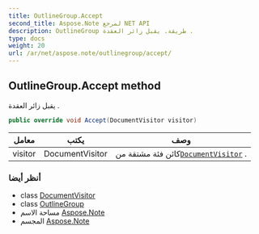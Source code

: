 ```yaml
---
title: OutlineGroup.Accept
second_title: Aspose.Note لمرجع NET API
description: OutlineGroup طريقة. يقبل زائر العقدة .
type: docs
weight: 20
url: /ar/net/aspose.note/outlinegroup/accept/
---
```

## OutlineGroup.Accept method

يقبل زائر العقدة .

```csharp
public override void Accept(DocumentVisitor visitor)
```

| معامل | يكتب | وصف |
| --- | --- | --- |
| visitor | DocumentVisitor | كائن فئة مشتقة من[`DocumentVisitor`](../../documentvisitor/) . |

### أنظر أيضا

* class [DocumentVisitor](../../documentvisitor/)
* class [OutlineGroup](../)
* مساحة الاسم [Aspose.Note](../../outlinegroup/)
* المجسم [Aspose.Note](../../../)


